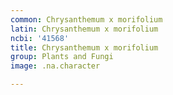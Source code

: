 ```yaml
---
common: Chrysanthemum x morifolium
latin: Chrysanthemum x morifolium
ncbi: '41568'
title: Chrysanthemum x morifolium
group: Plants and Fungi
image: .na.character

---
```


